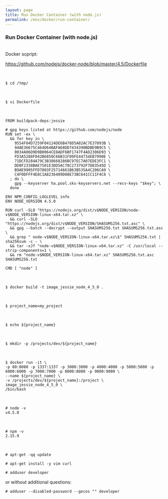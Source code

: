 ```yaml
---
layout: page
title: Run Docker Container (with node.js)
permalink: /env/docker/run-container/
---
```


### Run Docker Container (with node.js)


<br/>
Docker scpript:  

https://github.com/nodejs/docker-node/blob/master/4.5/Dockerfile

<br/>

    $ cd /tmp/

<br/>

    $ vi Dockerfile

<br/>

    FROM buildpack-deps:jessie

    # gpg keys listed at https://github.com/nodejs/node
    RUN set -ex \
      && for key in \
        9554F04D7259F04124DE6B476D5A82AC7E37093B \
        94AE36675C464D64BAFA68DD7434390BDBE9B9C5 \
        0034A06D9D9B0064CE8ADF6BF1747F4AD2306D93 \
        FD3A5288F042B6850C66B31F09FE44734EB7990E \
        71DCFD284A79C3B38668286BC97EC7A07EDE3FC1 \
        DD8F2338BAE7501E3DD5AC78C273792F7D83545D \
        B9AE9905FFD7803F25714661B63B535A4C206CA9 \
        C4F0DFFF4E8C1A8236409D08E73BC641CC11F4C8 \
      ; do \
        gpg --keyserver ha.pool.sks-keyservers.net --recv-keys "$key"; \
      done

    ENV NPM_CONFIG_LOGLEVEL info
    ENV NODE_VERSION 4.5.0

    RUN curl -SLO "https://nodejs.org/dist/v$NODE_VERSION/node-v$NODE_VERSION-linux-x64.tar.xz" \
      && curl -SLO "https://nodejs.org/dist/v$NODE_VERSION/SHASUMS256.txt.asc" \
      && gpg --batch --decrypt --output SHASUMS256.txt SHASUMS256.txt.asc \
      && grep " node-v$NODE_VERSION-linux-x64.tar.xz\$" SHASUMS256.txt | sha256sum -c - \
      && tar -xJf "node-v$NODE_VERSION-linux-x64.tar.xz" -C /usr/local --strip-components=1 \
      && rm "node-v$NODE_VERSION-linux-x64.tar.xz" SHASUMS256.txt.asc SHASUMS256.txt

    CMD [ "node" ]


<br/>


    $ docker build -t image_jessie_node_4_5_0 .

<br/>

    $ project_name=my_project

<br/>

    $ echo ${project_name}

<br/>

    $ mkdir -p /projects/dev/${project_name}

<br/>


    $ docker run -it \
    -p 80:8080 -p 1337:1337 -p 3000:3000 -p 4000:4000 -p 5000:5000 -p 6000:6000 -p 7000:7000 -p 8000:8000 -p 9000:9000 \
    --name ${project_name} \
    -v /projects/dev/${project_name}:/project \
    image_jessie_node_4_5_0 \
    /bin/bash

<br/>

    # node -v
    v4.5.0

<br/>

    # npm -v
    2.15.9


<br/>

    # apt-get -qq update

    # apt-get install -y vim curl

    # adduser developer

or without additional questions:

    # adduser --disabled-password --gecos "" developer

